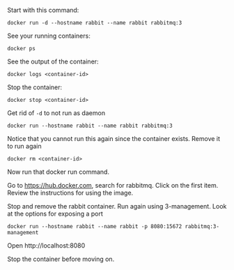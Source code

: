 Start with this command:

    docker run -d --hostname rabbit --name rabbit rabbitmq:3

See your running containers:

    docker ps

See the output of the container:

    docker logs <container-id>

Stop the container:

    docker stop <container-id>

Get rid of `-d` to not run as daemon

    docker run --hostname rabbit --name rabbit rabbitmq:3

Notice that you cannot run this again since the container exists. Remove it to run again

    docker rm <container-id>

Now run that docker run command.

Go to https://hub.docker.com, search for rabbitmq. Click on the first item. Review the instructions for using the image.

Stop and remove the rabbit container. Run again using 3-management. Look at the options for exposing a port

    docker run --hostname rabbit --name rabbit -p 8080:15672 rabbitmq:3-management


Open http://localhost:8080

Stop the container before moving on.
